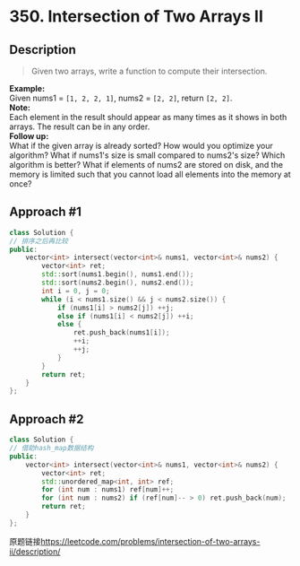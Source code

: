 # 350. Intersection of Two Arrays II
## Description
>Given two arrays, write a function to compute their intersection.

**Example:**    
Given nums1 = `[1, 2, 2, 1]`, nums2 = `[2, 2]`, return `[2, 2]`.    
**Note:**    
Each element in the result should appear as many times as it shows in both arrays.
The result can be in any order.    
**Follow up:**    
What if the given array is already sorted? How would you optimize your algorithm?
What if nums1's size is small compared to nums2's size? Which algorithm is better?
What if elements of nums2 are stored on disk, and the memory is limited such that you cannot load all elements into the memory at once?

## Approach #1
```C++
class Solution {
// 排序之后再比较
public:
    vector<int> intersect(vector<int>& nums1, vector<int>& nums2) {
        vector<int> ret;
        std::sort(nums1.begin(), nums1.end());
        std::sort(nums2.begin(), nums2.end());
        int i = 0, j = 0;
        while (i < nums1.size() && j < nums2.size()) {
            if (nums1[i] > nums2[j]) ++j;
            else if (nums1[i] < nums2[j]) ++i;
            else {
                ret.push_back(nums1[i]);
                ++i;
                ++j;
            }
        }
        return ret;
    }
};
```

## Approach #2
```C++
class Solution {
// 借助hash_map数据结构
public:
    vector<int> intersect(vector<int>& nums1, vector<int>& nums2) {
        vector<int> ret;
        std::unordered_map<int, int> ref;
        for (int num : nums1) ref[num]++;
        for (int num : nums2) if (ref[num]-- > 0) ret.push_back(num);
        return ret;
    }
};
```

原题链接<https://leetcode.com/problems/intersection-of-two-arrays-ii/description/>